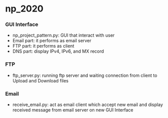 # np_2020

### GUI Interface
- np_project_pattern.py: GUI that interact with user
- Email part: it performs as email server
- FTP part: it performs as client
- DNS part: display IPv4, IPv6, and MX record 


### FTP
- ftp_server.py: running ftp server and waiting connection from client to Upload and Download files

### Email
- receive_email.py: act as email client which accept new email and display received message from email server on new GUI Interface

